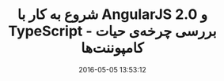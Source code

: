 ---
layout: post
title: "شروع به کار با AngularJS 2.0 و TypeScript - بررسی چرخه‌ی حیات کامپوننت‌ها"
date: 2016-05-05 13:53:12
section: article
tags: angularjs
link: "http://www.dotnettips.info/post/2389/%D8%B4%D8%B1%D9%88%D8%B9-%D8%A8%D9%87-%DA%A9%D8%A7%D8%B1-%D8%A8%D8%A7-angularjs-2-0-%D9%88-typescript-%D9%82%D8%B3%D9%85%D8%AA-%D9%BE%D9%86%D8%AC%D9%85-%D8%A8%D8%B1%D8%B1%D8%B3%DB%8C-%DA%86%D8%B1%D8%AE%D9%87%E2%80%8C%DB%8C-%D8%AD%DB%8C%D8%A7%D8%AA-%DA%A9%D8%A7%D9%85%D9%BE%D9%88%D9%86%D9%86%D8%AA%E2%80%8C%D9%87%D8%A7"
user: "نوید کاشانی"
user_link: "http://navid.kashani.ir/"
---